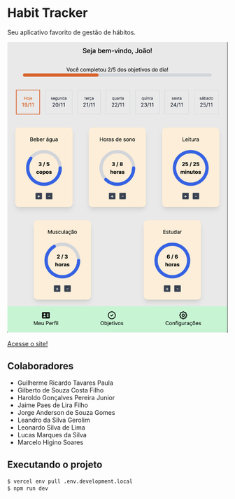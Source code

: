 # Habit Tracker

Seu aplicativo favorito de gestão de hábitos.

[![Assista o vídeo de demonstração!](public/habit-tracker-image.png)](public/habit-tracker.mov)

[Acesse o site!](https://habit-tracker-pied-zeta.vercel.app/)

## Colaboradores

- Guilherme Ricardo Tavares Paula
- Gilberto de Souza Costa Filho
- Haroldo Gonçalves Pereira Junior
- Jaime Paes de Lira Filho
- Jorge Anderson de Souza Gomes
- Leandro da Silva Gerolim
- Leonardo Silva de Lima
- Lucas Marques da Silva
- Marcelo Higino Soares

## Executando o projeto

```shell
$ vercel env pull .env.development.local
$ npm run dev
```
